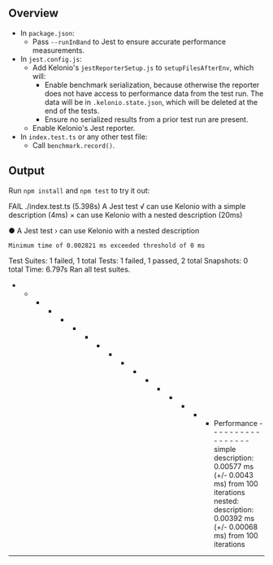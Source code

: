 ## Overview
* In `package.json`:
  * Pass `--runInBand` to Jest to ensure accurate performance measurements.
* In `jest.config.js`:
  * Add Kelonio's `jestReporterSetup.js` to `setupFilesAfterEnv`, which will:
    * Enable benchmark serialization, because otherwise the reporter does not
      have access to performance data from the test run. The data will be in
      `.kelonio.state.json`, which will be deleted at the end of the tests.
    * Ensure no serialized results from a prior test run are present.
  * Enable Kelonio's Jest reporter.
* In `index.test.ts` or any other test file:
  * Call `benchmark.record()`.

## Output
Run `npm install` and `npm test` to try it out:

FAIL ./index.test.ts (5.398s)
  A Jest test
    √ can use Kelonio with a simple description (4ms)
    × can use Kelonio with a nested description (20ms)

  ● A Jest test › can use Kelonio with a nested description

    Minimum time of 0.002821 ms exceeded threshold of 0 ms

Test Suites: 1 failed, 1 total
Tests:       1 failed, 1 passed, 2 total
Snapshots:   0 total
Time:        6.797s
Ran all test suites.

- - - - - - - - - - - - - - - - - Performance - - - - - - - - - - - - - - - - -
simple description:
  0.00577 ms (+/- 0.0043 ms) from 100 iterations
nested:
  description:
    0.00392 ms (+/- 0.00068 ms) from 100 iterations
- - - - - - - - - - - - - - - - - - - - - - - - - - - - - - - - - - - - - - - -
```
